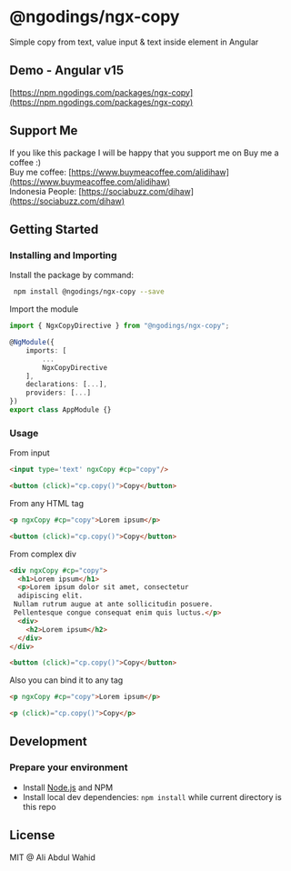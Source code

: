 # @ngodings/ngx-copy

Simple copy from text, value input & text inside element in Angular

## Demo - Angular v15

[https://npm.ngodings.com/packages/ngx-copy](https://npm.ngodings.com/packages/ngx-copy)

## Support Me

If you like this package I will be happy that you support me on Buy me a coffee :) <br />
Buy me coffee: [https://www.buymeacoffee.com/alidihaw](https://www.buymeacoffee.com/alidihaw) <br />
Indonesia People: [https://sociabuzz.com/dihaw](https://sociabuzz.com/dihaw)

## Getting Started

### Installing and Importing

Install the package by command:

```sh
 npm install @ngodings/ngx-copy --save
```

Import the module

```ts
import { NgxCopyDirective } from "@ngodings/ngx-copy";

@NgModule({
    imports: [
        ...
        NgxCopyDirective
    ],
    declarations: [...],
    providers: [...]
})
export class AppModule {}
```

### Usage 

From input

```html
<input type='text' ngxCopy #cp="copy"/>

<button (click)="cp.copy()">Copy</button>
```

From any HTML tag

```html
<p ngxCopy #cp="copy">Lorem ipsum</p>

<button (click)="cp.copy()">Copy</button>
```

From complex div

```html
<div ngxCopy #cp="copy">
  <h1>Lorem ipsum</h1>
  <p>Lorem ipsum dolor sit amet, consectetur 
  adipiscing elit.
 Nullam rutrum augue at ante sollicitudin posuere.
 Pellentesque congue consequat enim quis luctus.</p>
  <div>
    <h2>Lorem ipsum</h2>
  </div>
</div>

<button (click)="cp.copy()">Copy</button>
```
Also you can bind it to any tag

```html
<p ngxCopy #cp="copy">Lorem ipsum</p>

<p (click)="cp.copy()">Copy</p>
```

## Development

### Prepare your environment
* Install [Node.js](http://nodejs.org/) and NPM
* Install local dev dependencies: `npm install` while current directory is this repo

## License

MIT @ Ali Abdul Wahid
